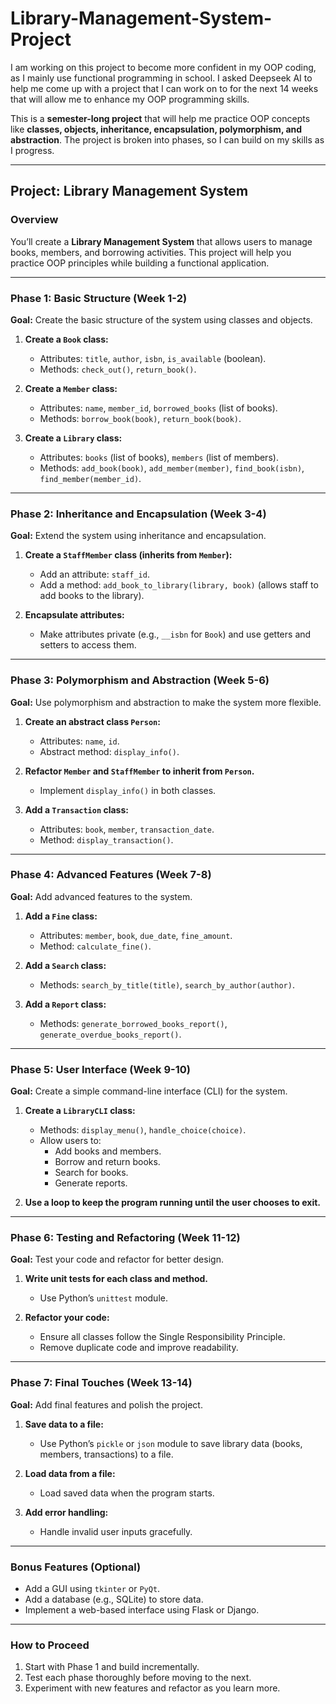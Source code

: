 # Library-Management-System-Project
I am working on this project to become more confident in my OOP coding, as I mainly use functional programming in school. I asked Deepseek AI to help me come up with a project that I can work on to for the next 14 weeks that will allow me to enhance my OOP programming skills. 





This is a **semester-long project** that will help me practice OOP concepts like **classes, objects, inheritance, encapsulation, polymorphism, and abstraction**. The project is broken into phases, so I can build on my skills as I progress.

---

## **Project: Library Management System**

### **Overview**
You’ll create a **Library Management System** that allows users to manage books, members, and borrowing activities. This project will help you practice OOP principles while building a functional application.

---

### **Phase 1: Basic Structure (Week 1-2)**
**Goal:** Create the basic structure of the system using classes and objects.

1. **Create a `Book` class:**
   - Attributes: `title`, `author`, `isbn`, `is_available` (boolean).
   - Methods: `check_out()`, `return_book()`.

2. **Create a `Member` class:**
   - Attributes: `name`, `member_id`, `borrowed_books` (list of books).
   - Methods: `borrow_book(book)`, `return_book(book)`.

3. **Create a `Library` class:**
   - Attributes: `books` (list of books), `members` (list of members).
   - Methods: `add_book(book)`, `add_member(member)`, `find_book(isbn)`, `find_member(member_id)`.

---

### **Phase 2: Inheritance and Encapsulation (Week 3-4)**
**Goal:** Extend the system using inheritance and encapsulation.

1. **Create a `StaffMember` class (inherits from `Member`):**
   - Add an attribute: `staff_id`.
   - Add a method: `add_book_to_library(library, book)` (allows staff to add books to the library).

2. **Encapsulate attributes:**
   - Make attributes private (e.g., `__isbn` for `Book`) and use getters and setters to access them.

---

### **Phase 3: Polymorphism and Abstraction (Week 5-6)**
**Goal:** Use polymorphism and abstraction to make the system more flexible.

1. **Create an abstract class `Person`:**
   - Attributes: `name`, `id`.
   - Abstract method: `display_info()`.

2. **Refactor `Member` and `StaffMember` to inherit from `Person`.**
   - Implement `display_info()` in both classes.

3. **Add a `Transaction` class:**
   - Attributes: `book`, `member`, `transaction_date`.
   - Method: `display_transaction()`.

---

### **Phase 4: Advanced Features (Week 7-8)**
**Goal:** Add advanced features to the system.

1. **Add a `Fine` class:**
   - Attributes: `member`, `book`, `due_date`, `fine_amount`.
   - Method: `calculate_fine()`.

2. **Add a `Search` class:**
   - Methods: `search_by_title(title)`, `search_by_author(author)`.

3. **Add a `Report` class:**
   - Methods: `generate_borrowed_books_report()`, `generate_overdue_books_report()`.

---

### **Phase 5: User Interface (Week 9-10)**
**Goal:** Create a simple command-line interface (CLI) for the system.

1. **Create a `LibraryCLI` class:**
   - Methods: `display_menu()`, `handle_choice(choice)`.
   - Allow users to:
     - Add books and members.
     - Borrow and return books.
     - Search for books.
     - Generate reports.

2. **Use a loop to keep the program running until the user chooses to exit.**

---

### **Phase 6: Testing and Refactoring (Week 11-12)**
**Goal:** Test your code and refactor for better design.

1. **Write unit tests for each class and method.**
   - Use Python’s `unittest` module.

2. **Refactor your code:**
   - Ensure all classes follow the Single Responsibility Principle.
   - Remove duplicate code and improve readability.

---

### **Phase 7: Final Touches (Week 13-14)**
**Goal:** Add final features and polish the project.

1. **Save data to a file:**
   - Use Python’s `pickle` or `json` module to save library data (books, members, transactions) to a file.

2. **Load data from a file:**
   - Load saved data when the program starts.

3. **Add error handling:**
   - Handle invalid user inputs gracefully.

---

### **Bonus Features (Optional)**
- Add a GUI using `tkinter` or `PyQt`.
- Add a database (e.g., SQLite) to store data.
- Implement a web-based interface using Flask or Django.

---

### **How to Proceed**
1. Start with Phase 1 and build incrementally.
2. Test each phase thoroughly before moving to the next.
3. Experiment with new features and refactor as you learn more.
